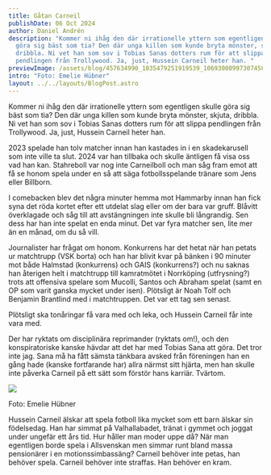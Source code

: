 ```yaml
---
title: Gåtan Carneil
publishDate: 06 Oct 2024
author: Daniel Andrén
description: "Kommer ni ihåg den där irrationelle yttern som egentligen skulle
  göra sig bäst som tia? Den där unga killen som kunde bryta mönster, skjuta,
  dribbla. Ni vet han som sov i Tobias Sanas dotters rum för att slippa
  pendlingen från Trollywood. Ja, just, Hussein Carneil heter han. "
previewImage: /assets/blog/457634990_1035479251919539_1069300099730745842_n.jpg
intro: "Foto: Emelie Hübner"
layout: ../../layouts/BlogPost.astro
---
```

Kommer ni ihåg den där irrationelle yttern som egentligen skulle göra sig bäst som tia? Den där unga killen som kunde bryta mönster, skjuta, dribbla. Ni vet han som sov i Tobias Sanas dotters rum för att slippa pendlingen från Trollywood. Ja, just, Hussein Carneil heter han. 

2023 spelade han tolv matcher innan han kastades in i en skadekarusell som inte ville ta slut. 2024 var han tillbaka och skulle äntligen få visa oss vad han kan. Stahreboll var nog inte Carneilboll och man såg fram emot att få se honom spela under en så att säga fotbollsspelande tränare som Jens eller Billborn. 

I comebacken blev det några minuter hemma mot Hammarby innan han fick syna det röda kortet efter ett utdelat slag eller om der bara var gruff. Blåvitt överklagade och såg till att avstängningen inte skulle bli långrandig. Sen dess har han inte spelat en enda minut. Det var fyra matcher sen, lite mer än en månad, om du så vill. 

Journalister har frågat om honom. Konkurrens har det hetat när han petats ur matchtrupp (VSK borta) och han har blivit kvar på bänken i 90 minuter mot både Halmstad (konkurrens) och GAIS (konkurrens?) och nu saknas han återigen helt i matchtrupp till kamratmötet i Norrköping (utfrysning?) trots att offensiva spelare som Mucolli, Santos och Abraham spelat (samt en OP som varit ganska mycket under isen). Plötsligt är Noah Tolf och Benjamin Brantlind med i matchtruppen. Det var ett tag sen senast. 

Plötsligt ska tonåringar få vara med och leka, och Hussein Carneil får inte vara med. 

Der har ryktats om disciplinära reprimander (ryktats om!), och den konspiratoriske kanske hävdar att det har med Tobias Sana att göra. Det tror inte jag. Sana må ha fått sämsta tänkbara avsked från föreningen han en gång hade (kanske fortfarande har) allra närmst sitt hjärta, men han skulle inte påverka Carneil på ett sätt som förstör hans karriär. Tvärtom. 

![](/assets/blog/312335207_539942498139886_2435667794312545070_n.jpg)

Foto: Emelie Hübner

Hussein Carneil älskar att spela fotboll lika mycket som ett barn älskar sin födelsedag. Han har simmat på Valhallabadet, tränat i gymmet och joggat under ungefär ett års tid. Hur håller man moder uppe då? När man egentligen borde spela i Allsvenskan men simmar runt bland massa pensionärer i en motionssimbassäng? Carneil behöver inte petas, han behöver spela. Carneil behöver inte straffas. Han behöver en kram.